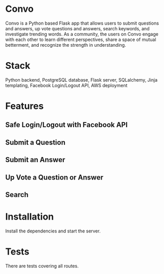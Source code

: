 # Convo

Convo is a Python based Flask app that allows users to submit questions and answers, up vote questions and answers, search keywords, and investigate trending words. As a community, the users on Convo engage with each other to learn different perspectives, share a space of mutual betterment, and recognize the strength in understanding.

# Stack

Python backend, PostgreSQL database, Flask server, SQLalchemy, Jinja templating, Facebook Login/Logout API, AWS deployment

# Features

## Safe Login/Logout with Facebook API

## Submit a Question

## Submit an Answer

## Up Vote a Question or Answer

## Search 

# Installation

Install the dependencies and start the server.

# Tests
There are tests covering all routes.

